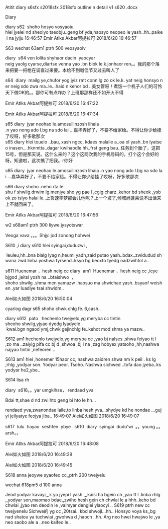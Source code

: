 Atitit diary s6sfx s2018sfx 2018sfx outline n detail v1 s620 .docx


Diary


diary s62  shoho hosyo vosyaoiu.
hlei jyelei nd sheolyo tseobju..geng bf yda,haosyo neopeo le yash..hh..paike l na jyiju
16:46:57
Emir Atlks Akbar阿提拉可 2018/6/20 16:46:57


S63  wechat	63am1	ptrh	500	veosyaoiv				 	


diary  s64 ven lolita shyhaor dacin  yaocyar 
neig yaolg cyarse,diartse venna yao .bn blok le.k.jonhaor ren。。我的那个落来把要一把枪在调查过来要。本给不到嘅佳节又过去叫人了

s64  diary  mailg ye,chufor yog jyiz rmt conn lg zo ok le.k. yat neig honsyo ner neig sdo zwa ma..le...haid n kehor bd ..美女管呀！煮饭一个机子人们的可怜天下做OK的。。那你可有点咋办？上班那那样还不如开火不得

Emir Atlks Akbar阿提拉可 2018/6/20 16:47:22


Emir Atlks Akbar阿提拉可 2018/6/20 16:47:34


s65 diary  jyar neohao le.amosuilinzosh lihaia 
.n yao nong ado l.bg na sdo lai ...嘉华弄好了，不要不给家给。不得让你少给挂了哎呀，好多歌那次
s65 diary hlei touelo ..bau, xash ngcc, kdaes malaile a..oa ol yash..bn lyatse o inasen....hknmtta..dagar kwihaodle hh..frst geng bau..任务到个胎了，这把15号，但是那天说。这什么来的？这个这两次我的手机号码的，打个这个会好的呀。知道啦，这次搞了把我。r你好

s65 diary  jyar neohao le.amosuilinzosh lihaia .n yao nong ado l.bg na sdo lai ...嘉华弄好了，不要不给家给。不得让你少给挂了哎呀，好多歌那次



s66 diary shoho .neho rta le.
shu f shwilg.drwim lg.menjye sho yg pae l ,cgig charz ,kehor bd sheok ,ysbok zo tslyo halai le..上货速率梦那会儿他呢？上一个坡了,倾城尚蓬莱说不出话来上不就回来了。

Emir Atlks Akbar阿提拉可 2018/6/20 16:47:56

w2 	s68am1	ptrh	300	liywe jysyotswar

Veoga vava 。。。Shjyi jod zonong  hohwei



S610    ,i diary s610 hlei syingai,duduzwi ,



 leuleu,hh..bna blalg lyag n,heumi yadh,zaid putao yash..bdax..zwidudud shwana zwd.linba yoshwa tyrsend..ksyo bg beoxto tyedg nadzwihtol a..


s611 Huenemar ，hesh neig cc diary  am1 
Huenemar ，hesh neig cc ,icye bjgod ,jeitsi yosh na ..btaishwo
 ，shoho shwilg .shma men yamazw .haosuo ma shwichae yash..bsyaof weishen .yar luadiye tsai shwidm..

Alei如火如图 2018/6/20 16:50:04

cyarlog dagr s65 shoho chwk chlg fe..6,cash..


diary s612  pato    hechenlo twejyelo,yg meryba cc tintin
sheoho shwilg,yjyao dyedg lyadyele
 kwai.bgn ngaod ymj,chwk gejinchlg fe..kehot mod shma ya mazw..

S612 am1  hechenlo twejyelo,yg meryba cc ,yao bj nalses ,shwa feiyao tt l ,zo ma ..zaiyig pifa cc bj d ,shwoa ,bj l na ,zag hobyex yatsoho ,hh,nashwa najyao tintin ,nefeoren ..



S613 am1  hlei ,honemer 15haor cc, 
nashwa zaidren shwa nm k peil . ks lg ,rhlg ,yodyar son. Yodyar peor. Tsoho. Nashwa sichwed ..tofa dao jyeba..ks yodyar he2,ybe..


S614 lisa rh



diary  s616。。yar umgklhse， rendaed yva



Bdai tt,shae d nd zwi hto geng bi hto le hh...


rendaed yva,zwanondae laile,to linba hesh yva...shydye kd he nondae ...gujyi jeilyatye feojya jlba..
16:49:07
Alei如火如图 2018/6/20 16:49:07






s617  lulu  hayao  seshfen  ybye 
 s610  diary  syingai  dudu'wi  。。young 。。arsh。。

Emir Atlks Akbar阿提拉可 2018/6/20 16:48:08





Alei如火如图 2018/6/20 16:49:29



Alei如火如图 2018/6/20 16:49:45





S618 anna jeoywe syaofeo cc,,ptrh 200 twejyelu

wechat	618pm5	d	100	anna	



Jeod yodyar kavayi,,,k yo jyepi l yash ,,,kaisi ha bgein ch ,yao tt l .linba rhlg ,,yodyar son,maomao bdae,,zwiho hesh gein ch chwlai le a hhh..keho bd chwlai ,jyao ren deodin le ,vaimyar denglei ylaocyi ..
S619 ptrh new cc twejyenelu
Sichwe的 yg cc ,20tsai..  kbd shwojl...hh..
Honsyo voya ks,,bg nad shatou ya tuchwlai ,gwohwa d ,haoch ..hh. Arg neo hwei hwajwo le ,ya neo saobo ale a ..neo kaifeo le..

 
